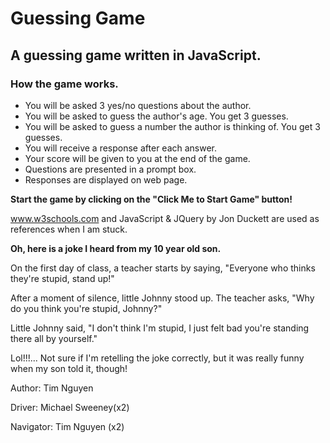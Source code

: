 # Guessing Game

## A guessing game written in JavaScript.

### How the game works.
- You will be asked 3 yes/no questions about the author.
- You will be asked to guess the author's age. You get 3 guesses.
- You will be asked to guess a number the author is thinking of. You get 3 guesses.
- You will receive a response after each answer.
- Your score will be given to you at the end of the game.
- Questions are presented in a prompt box.
- Responses are displayed on web page.

**Start the game by clicking on the "Click Me to Start Game" button!**

www.w3schools.com and JavaScript & JQuery by Jon Duckett are used as references when I am stuck.

**Oh, here is a joke I heard from my 10 year old son.**

On the first day of class, a teacher starts by saying, "Everyone who thinks they're stupid, stand up!"

After a moment of silence, little Johnny stood up. The teacher asks, "Why do you think you're stupid, Johnny?"

Little Johnny said, "I don't think I'm stupid, I just felt bad you're standing there all by yourself."

Lol!!!... Not sure if I'm retelling the joke correctly, but it was really funny when my son told it, though!


Author: Tim Nguyen

Driver: Michael Sweeney(x2)

Navigator: Tim Nguyen (x2)


